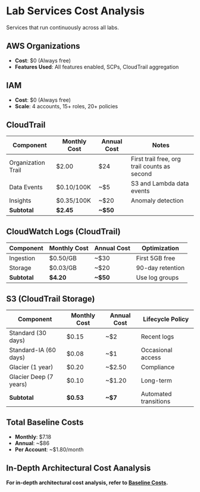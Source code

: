 
# Lab Services Cost Analysis

Services that run continuously across all labs.

## AWS Organizations
- **Cost**: $0 (Always free)
- **Features Used**: All features enabled, SCPs, CloudTrail aggregation

## IAM
- **Cost**: $0 (Always free)
- **Scale**: 4 accounts, 15+ roles, 20+ policies

## CloudTrail
| Component | Monthly Cost | Annual Cost | Notes |
|-----------|--------------|-------------|-------|
| Organization Trail | $2.00 | $24 | First trail free, org trail counts as second |
| Data Events | $0.10/100K | ~$5 | S3 and Lambda data events |
| Insights | $0.35/100K | ~$20 | Anomaly detection |
| **Subtotal** | **$2.45** | **~$50** | |

## CloudWatch Logs (CloudTrail)
| Component | Monthly Cost | Annual Cost | Optimization |
|-----------|--------------|-------------|--------------|
| Ingestion | $0.50/GB | ~$30 | First 5GB free |
| Storage | $0.03/GB | ~$20 | 90-day retention |
| **Subtotal** | **$4.20** | **~$50** | Use log groups |

## S3 (CloudTrail Storage)
| Component | Monthly Cost | Annual Cost | Lifecycle Policy |
|-----------|--------------|-------------|------------------|
| Standard (30 days) | $0.15 | ~$2 | Recent logs |
| Standard-IA (60 days) | $0.08 | ~$1 | Occasional access |
| Glacier (1 year) | $0.20 | ~$2.50 | Compliance |
| Glacier Deep (7 years) | $0.10 | ~$1.20 | Long-term |
| **Subtotal** | **$0.53** | **~$7** | Automated transitions |

## Total Baseline Costs
- **Monthly**: $7.18
- **Annual**: ~$86
- **Per Account**: ~$1.80/month

## In-Depth Architectural Cost Aanalysis

**For in-depth architectural cost analysis, refer to [Baseline Costs](../../../architecture/cost-analysis/baseline-costs.md).**